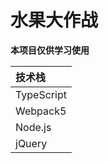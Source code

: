 # 水果大作战

**本项目仅供学习使用**

| 技术栈     |
| :--------- |
| TypeScript |
| Webpack5   |
| Node.js    |
| jQuery     |